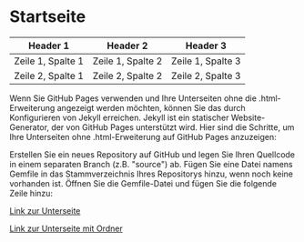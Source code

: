 # Startseite

| Header 1 | Header 2 | Header 3 |
| -------- | -------- | -------- |
| Zeile 1, Spalte 1 | Zeile 1, Spalte 2 | Zeile 1, Spalte 3 |
| Zeile 2, Spalte 1 | Zeile 2, Spalte 2 | Zeile 2, Spalte 3 |

Wenn Sie GitHub Pages verwenden und Ihre Unterseiten ohne die .html-Erweiterung angezeigt werden möchten, können Sie das durch Konfigurieren von Jekyll erreichen. Jekyll ist ein statischer Website-Generator, der von GitHub Pages unterstützt wird. Hier sind die Schritte, um Ihre Unterseiten ohne .html-Erweiterung auf GitHub Pages anzuzeigen:

Erstellen Sie ein neues Repository auf GitHub und legen Sie Ihren Quellcode in einem separaten Branch (z.B. "source") ab.
Fügen Sie eine Datei namens Gemfile in das Stammverzeichnis Ihres Repositorys hinzu, wenn noch keine vorhanden ist.
Öffnen Sie die Gemfile-Datei und fügen Sie die folgende Zeile hinzu:

[Link zur Unterseite](unterseite.md)

[Link zur Unterseite mit Ordner](_posts/unterseite.md)
